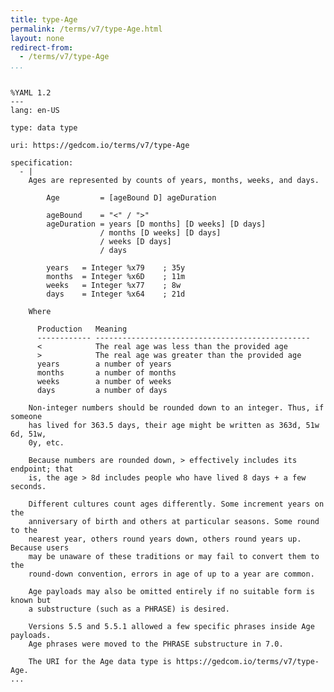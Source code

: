 ```yaml
---
title: type-Age
permalink: /terms/v7/type-Age.html
layout: none
redirect-from:
  - /terms/v7/type-Age
...
```


```

%YAML 1.2
---
lang: en-US

type: data type

uri: https://gedcom.io/terms/v7/type-Age

specification:
  - |
    Ages are represented by counts of years, months, weeks, and days.
    
        Age         = [ageBound D] ageDuration
    
        ageBound    = "<" / ">"
        ageDuration = years [D months] [D weeks] [D days]
                    / months [D weeks] [D days]
                    / weeks [D days]
                    / days
    
        years   = Integer %x79    ; 35y
        months  = Integer %x6D    ; 11m
        weeks   = Integer %x77    ; 8w
        days    = Integer %x64    ; 21d
    
    Where
    
      Production   Meaning
      ------------ ------------------------------------------------
      <            The real age was less than the provided age
      >            The real age was greater than the provided age
      years        a number of years
      months       a number of months
      weeks        a number of weeks
      days         a number of days
    
    Non-integer numbers should be rounded down to an integer. Thus, if someone
    has lived for 363.5 days, their age might be written as 363d, 51w 6d, 51w,
    0y, etc.
    
    Because numbers are rounded down, > effectively includes its endpoint; that
    is, the age > 8d includes people who have lived 8 days + a few seconds.
    
    Different cultures count ages differently. Some increment years on the
    anniversary of birth and others at particular seasons. Some round to the
    nearest year, others round years down, others round years up. Because users
    may be unaware of these traditions or may fail to convert them to the
    round-down convention, errors in age of up to a year are common.
    
    Age payloads may also be omitted entirely if no suitable form is known but
    a substructure (such as a PHRASE) is desired.
    
    Versions 5.5 and 5.5.1 allowed a few specific phrases inside Age payloads.
    Age phrases were moved to the PHRASE substructure in 7.0.
    
    The URI for the Age data type is https://gedcom.io/terms/v7/type-Age.
...

```
